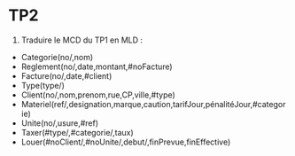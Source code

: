 # TP2

1) Traduire le MCD du TP1 en MLD :

- Categorie(no/,nom)
- Reglement(no/,date,montant,#noFacture)
- Facture(no/,date,#client)
- Type(type/)
- Client(no/,nom,prenom,rue,CP,ville,#type)
- Materiel(ref/,designation,marque,caution,tarifJour,pénalitéJour,#categorie)
- Unite(no/,usure,#ref)
- Taxer(#type/,#categorie/,taux)
- Louer(#noClient/,#noUnite/,debut/,finPrevue,finEffective)